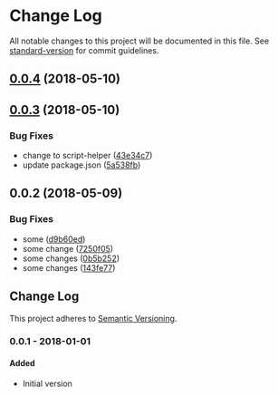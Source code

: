 # Change Log

All notable changes to this project will be documented in this file. See [standard-version](https://github.com/conventional-changelog/standard-version) for commit guidelines.

<a name="0.0.4"></a>

## [0.0.4](https://github.com/ozum/scrap2/compare/v0.0.3...v0.0.4) (2018-05-10)

<a name="0.0.3"></a>

## [0.0.3](https://github.com/ozum/scrap2/compare/v0.0.2...v0.0.3) (2018-05-10)

### Bug Fixes

* change to script-helper ([43e34c7](https://github.com/ozum/scrap2/commit/43e34c7))
* update package.json ([5a538fb](https://github.com/ozum/scrap2/commit/5a538fb))

<a name="0.0.2"></a>

## 0.0.2 (2018-05-09)

### Bug Fixes

* some ([d9b60ed](https://github.com/ozum/scrap2/commit/d9b60ed))
* some change ([7250f05](https://github.com/ozum/scrap2/commit/7250f05))
* some changes ([0b5b252](https://github.com/ozum/scrap2/commit/0b5b252))
* some changes ([143fe77](https://github.com/ozum/scrap2/commit/143fe77))

<!-- Titles: Added, Changed, Deprecated, Removed, Fixed, Security -->

## Change Log

This project adheres to [Semantic Versioning](http://semver.org/).

### 0.0.1 - 2018-01-01

#### Added

* Initial version
